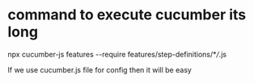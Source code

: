 # command to execute cucumber its long

npx cucumber-js features --require features/step-definitions/\*_/_.js

If we use cucumber.js file for config then it will be easy
